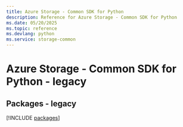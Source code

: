 ```yaml
---
title: Azure Storage - Common SDK for Python
description: Reference for Azure Storage - Common SDK for Python
ms.date: 05/20/2025
ms.topic: reference
ms.devlang: python
ms.service: storage-common
---
```

# Azure Storage - Common SDK for Python - legacy
## Packages - legacy
[!INCLUDE [packages](storage---common-index.md)]